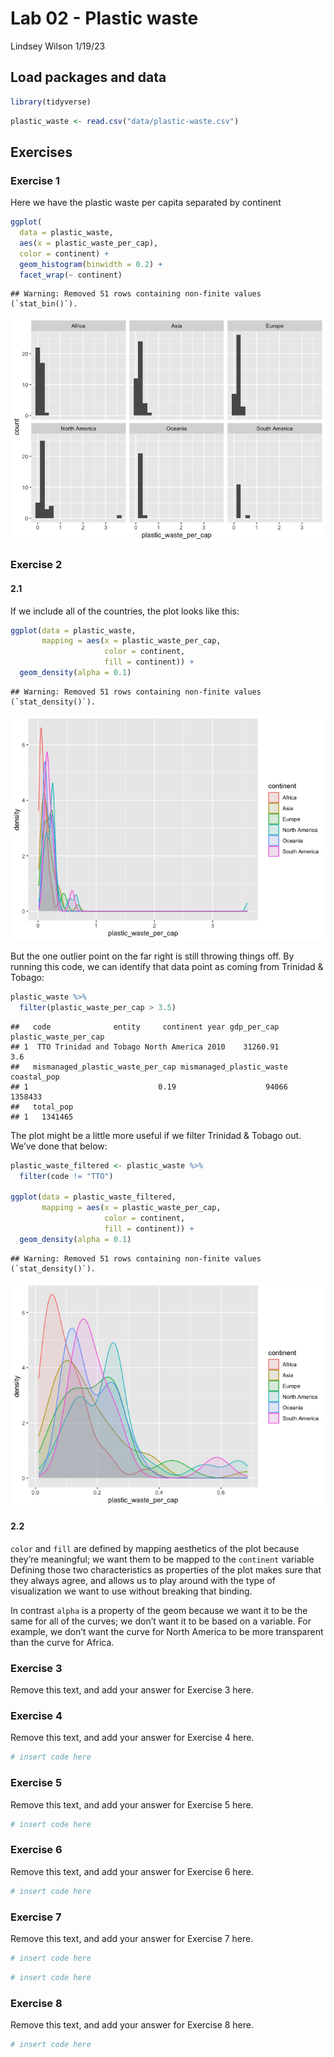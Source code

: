 Lab 02 - Plastic waste
================
Lindsey Wilson
1/19/23

## Load packages and data

``` r
library(tidyverse) 
```

``` r
plastic_waste <- read.csv("data/plastic-waste.csv")
```

## Exercises

### Exercise 1

Here we have the plastic waste per capita separated by continent

``` r
ggplot(
  data = plastic_waste,
  aes(x = plastic_waste_per_cap),
  color = continent) +
  geom_histogram(binwidth = 0.2) +
  facet_wrap(~ continent)
```

    ## Warning: Removed 51 rows containing non-finite values (`stat_bin()`).

![](lab-02_files/figure-gfm/plastic-waste-continent-1.png)<!-- -->

### Exercise 2

#### 2.1

If we include all of the countries, the plot looks like this:

``` r
ggplot(data = plastic_waste, 
       mapping = aes(x = plastic_waste_per_cap, 
                     color = continent, 
                     fill = continent)) +
  geom_density(alpha = 0.1)
```

    ## Warning: Removed 51 rows containing non-finite values (`stat_density()`).

![](lab-02_files/figure-gfm/plastic-waste-density-all-1.png)<!-- -->

But the one outlier point on the far right is still throwing things off.
By running this code, we can identify that data point as coming from
Trinidad & Tobago:

``` r
plastic_waste %>%
  filter(plastic_waste_per_cap > 3.5)
```

    ##   code              entity     continent year gdp_per_cap plastic_waste_per_cap
    ## 1  TTO Trinidad and Tobago North America 2010    31260.91                   3.6
    ##   mismanaged_plastic_waste_per_cap mismanaged_plastic_waste coastal_pop
    ## 1                             0.19                    94066     1358433
    ##   total_pop
    ## 1   1341465

The plot might be a little more useful if we filter Trinidad & Tobago
out. We’ve done that below:

``` r
plastic_waste_filtered <- plastic_waste %>%
  filter(code != "TTO")

ggplot(data = plastic_waste_filtered, 
       mapping = aes(x = plastic_waste_per_cap, 
                     color = continent, 
                     fill = continent)) +
  geom_density(alpha = 0.1)
```

    ## Warning: Removed 51 rows containing non-finite values (`stat_density()`).

![](lab-02_files/figure-gfm/plastic-waste-density-filtered-1.png)<!-- -->

#### 2.2

`color` and `fill` are defined by mapping aesthetics of the plot because
they’re meaningful; we want them to be mapped to the `continent`
variable Defining those two characteristics as properties of the plot
makes sure that they always agree, and allows us to play around with the
type of visualization we want to use without breaking that binding.

In contrast `alpha` is a property of the geom because we want it to be
the same for all of the curves; we don’t want it to be based on a
variable. For example, we don’t want the curve for North America to be
more transparent than the curve for Africa.

### Exercise 3

Remove this text, and add your answer for Exercise 3 here.

### Exercise 4

Remove this text, and add your answer for Exercise 4 here.

``` r
# insert code here
```

### Exercise 5

Remove this text, and add your answer for Exercise 5 here.

``` r
# insert code here
```

### Exercise 6

Remove this text, and add your answer for Exercise 6 here.

``` r
# insert code here
```

### Exercise 7

Remove this text, and add your answer for Exercise 7 here.

``` r
# insert code here
```

``` r
# insert code here
```

### Exercise 8

Remove this text, and add your answer for Exercise 8 here.

``` r
# insert code here
```
